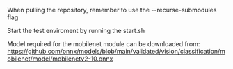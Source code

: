 When pulling the repository, remember to use the --recurse-submodules flag

Start the test enviroment by running the start.sh

Model required for the mobilenet module can be downloaded from: https://github.com/onnx/models/blob/main/validated/vision/classification/mobilenet/model/mobilenetv2-10.onnx
